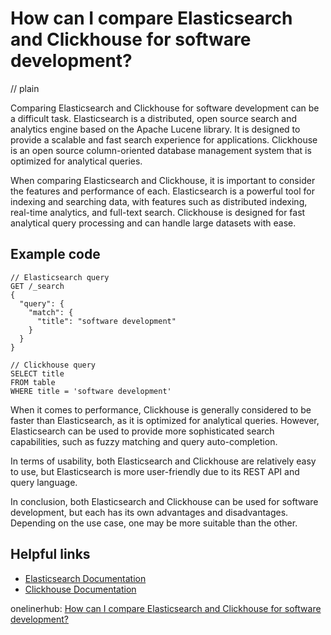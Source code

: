 # How can I compare Elasticsearch and Clickhouse for software development?
// plain

Comparing Elasticsearch and Clickhouse for software development can be a difficult task. Elasticsearch is a distributed, open source search and analytics engine based on the Apache Lucene library. It is designed to provide a scalable and fast search experience for applications. Clickhouse is an open source column-oriented database management system that is optimized for analytical queries.

When comparing Elasticsearch and Clickhouse, it is important to consider the features and performance of each. Elasticsearch is a powerful tool for indexing and searching data, with features such as distributed indexing, real-time analytics, and full-text search. Clickhouse is designed for fast analytical query processing and can handle large datasets with ease.

## Example code

```
// Elasticsearch query
GET /_search
{
  "query": {
    "match": {
      "title": "software development"
    }
  }
}

// Clickhouse query
SELECT title
FROM table
WHERE title = 'software development'
```

When it comes to performance, Clickhouse is generally considered to be faster than Elasticsearch, as it is optimized for analytical queries. However, Elasticsearch can be used to provide more sophisticated search capabilities, such as fuzzy matching and query auto-completion.

In terms of usability, both Elasticsearch and Clickhouse are relatively easy to use, but Elasticsearch is more user-friendly due to its REST API and query language.

In conclusion, both Elasticsearch and Clickhouse can be used for software development, but each has its own advantages and disadvantages. Depending on the use case, one may be more suitable than the other.

## Helpful links

- [Elasticsearch Documentation](https://www.elastic.co/guide/en/elasticsearch/reference/current/index.html)
- [Clickhouse Documentation](https://clickhouse.tech/docs/)

onelinerhub: [How can I compare Elasticsearch and Clickhouse for software development?](https://onelinerhub.com/elasticsearch/how-can-i-compare-elasticsearch-and-clickhouse-for-software-development)